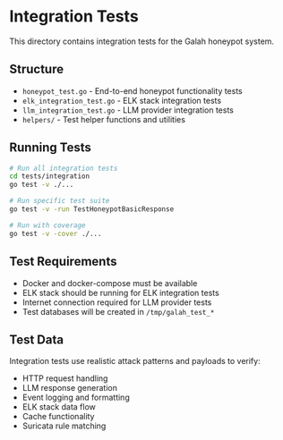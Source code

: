 # Integration Tests

This directory contains integration tests for the Galah honeypot system.

## Structure

- `honeypot_test.go` - End-to-end honeypot functionality tests
- `elk_integration_test.go` - ELK stack integration tests  
- `llm_integration_test.go` - LLM provider integration tests
- `helpers/` - Test helper functions and utilities

## Running Tests

```bash
# Run all integration tests
cd tests/integration
go test -v ./...

# Run specific test suite
go test -v -run TestHoneypotBasicResponse

# Run with coverage
go test -v -cover ./...
```

## Test Requirements

- Docker and docker-compose must be available
- ELK stack should be running for ELK integration tests
- Internet connection required for LLM provider tests
- Test databases will be created in `/tmp/galah_test_*`

## Test Data

Integration tests use realistic attack patterns and payloads to verify:
- HTTP request handling
- LLM response generation  
- Event logging and formatting
- ELK stack data flow
- Cache functionality
- Suricata rule matching